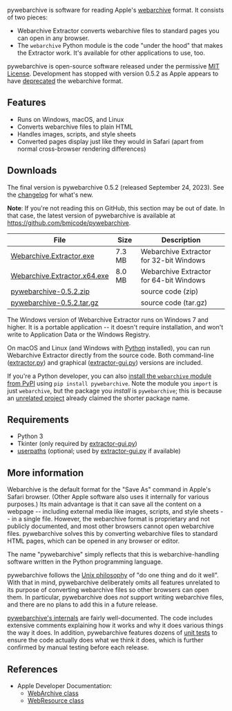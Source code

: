 pywebarchive is software for reading Apple's [webarchive](https://en.wikipedia.org/wiki/Webarchive) format. It consists of two pieces:

* Webarchive Extractor converts webarchive files to standard pages you can open in any browser.
* The `webarchive` Python module is the code "under the hood" that makes the Extractor work. It's available for other applications to use, too.

pywebarchive is open-source software released under the permissive [MIT License](LICENSE). Development has stopped with version 0.5.2 as Apple appears to have [deprecated](https://developer.apple.com/documentation/webkit/webarchive) the webarchive format.


## Features

* Runs on Windows, macOS, and Linux
* Converts webarchive files to plain HTML
* Handles images, scripts, and style sheets
* Converted pages display just like they would in Safari (apart from normal cross-browser rendering differences)


## Downloads

The final version is pywebarchive 0.5.2 (released September 24, 2023). See the [changelog](https://github.com/bmjcode/pywebarchive/blob/v0.5.2/CHANGELOG.md) for what's new.

**Note**: If you're not reading this on GitHub, this section may be out of date. In that case, the latest version of pywebarchive is available at https://github.com/bmjcode/pywebarchive.

File | Size | Description
---- | ---- | -----------
[Webarchive.Extractor.exe](https://github.com/bmjcode/pywebarchive/releases/download/v0.5.2/Webarchive.Extractor.exe) | 7.3 MB | Webarchive Extractor for 32-bit Windows
[Webarchive.Extractor.x64.exe](https://github.com/bmjcode/pywebarchive/releases/download/v0.5.2/Webarchive.Extractor.x64.exe) | 8.0 MB | Webarchive Extractor for 64-bit Windows
[pywebarchive-0.5.2.zip](https://github.com/bmjcode/pywebarchive/archive/refs/tags/v0.5.2.zip) | | source code (zip)
[pywebarchive-0.5.2.tar.gz](https://github.com/bmjcode/pywebarchive/archive/refs/tags/v0.5.2.tar.gz) | | source code (tar.gz)

The Windows version of Webarchive Extractor runs on Windows 7 and higher. It is a portable application -- it doesn't require installation, and won't write to Application Data or the Windows Registry.

On macOS and Linux (and Windows with [Python](https://www.python.org/) installed), you can run Webarchive Extractor directly from the source code. Both command-line ([extractor.py](extractor.py)) and graphical ([extractor-gui.py](extractor-gui.py)) versions are included.

If you're a Python developer, you can also [install the `webarchive` module from PyPI](https://pypi.org/project/pywebarchive/) using `pip install pywebarchive`. Note the module you `import` is just `webarchive`, but the package you *install* is `pywebarchive`; this is because an [unrelated project](https://pypi.org/project/webarchive/) already claimed the shorter package name.


## Requirements

* Python 3
* Tkinter (only required by [extractor-gui.py](extractor-gui.py))
* [userpaths](https://pypi.org/project/userpaths/) (optional; used by [extractor-gui.py](extractor-gui.py) if available)


## More information

Webarchive is the default format for the "Save As" command in Apple's Safari browser. (Other Apple software also uses it internally for various purposes.) Its main advantage is that it can save all the content on a webpage -- including external media like images, scripts, and style sheets -- in a single file. However, the webarchive format is proprietary and not publicly documented, and most other browsers cannot open webarchive files. pywebarchive solves this by converting webarchive files to standard HTML pages, which can be opened in any browser or editor.

The name "pywebarchive" simply reflects that this is webarchive-handling software written in the Python programming language.

pywebarchive follows the [Unix philosophy](https://en.wikipedia.org/wiki/Unix_philosophy) of "do one thing and do it well". With that in mind, pywebarchive deliberately omits all features unrelated to its purpose of converting webarchive files so other browsers can open them. In particular, pywebarchive does *not* support writing webarchive files, and there are no plans to add this in a future release.

[pywebarchive's internals](INTERNALS.md) are fairly well-documented. The code includes extensive comments explaining how it works and why it does various things the way it does. In addition, pywebarchive features dozens of [unit tests](webarchive/test.py) to ensure the code actually does what we think it does, which is further confirmed by manual testing before each release.


## References

* Apple Developer Documentation:
  * [WebArchive class](https://developer.apple.com/documentation/webkit/webarchive)
  * [WebResource class](https://developer.apple.com/documentation/webkit/webresource)
